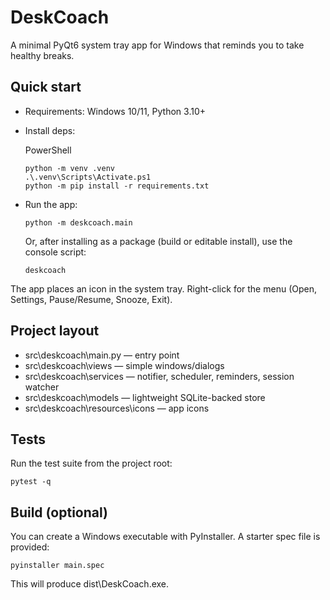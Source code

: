 # DeskCoach

A minimal PyQt6 system tray app for Windows that reminds you to take healthy breaks.

## Quick start

- Requirements: Windows 10/11, Python 3.10+
- Install deps:
  
  PowerShell
  
      python -m venv .venv
      .\.venv\Scripts\Activate.ps1
      python -m pip install -r requirements.txt

- Run the app:
  
      python -m deskcoach.main
  
  Or, after installing as a package (build or editable install), use the console script:
  
      deskcoach

The app places an icon in the system tray. Right-click for the menu (Open, Settings, Pause/Resume, Snooze, Exit).

## Project layout

- src\deskcoach\main.py — entry point
- src\deskcoach\views — simple windows/dialogs
- src\deskcoach\services — notifier, scheduler, reminders, session watcher
- src\deskcoach\models — lightweight SQLite-backed store
- src\deskcoach\resources\icons — app icons

## Tests

Run the test suite from the project root:

    pytest -q

## Build (optional)

You can create a Windows executable with PyInstaller. A starter spec file is provided:

    pyinstaller main.spec

This will produce dist\DeskCoach.exe.
